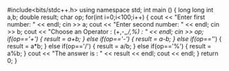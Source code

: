 #include<bits/stdc++.h>
using namespace std;
int main ()
{
 long long int a,b;
 double result;
 char op;
 for(int i=0;i<100;i++) {
 cout << "Enter first number: " << endl;
 cin >> a;
 cout << "Enter second number: " << endl;
 cin >> b;
 cout << "Choose an Operator : (+,-,*,/,%) : " << endl;
 cin >> op;
 if(op=='+') {
 result = a+b;
} else if(op=='-') {
 result = a-b;
} else if(op=='*') {
 result = a*b;
} else if(op=='/') {
 result = a/b;
} else if(op=='%') {
 result = a%b;
}
 cout << "The answer is : " << result << endl;
 cout << endl;
}
 return 0;
}
